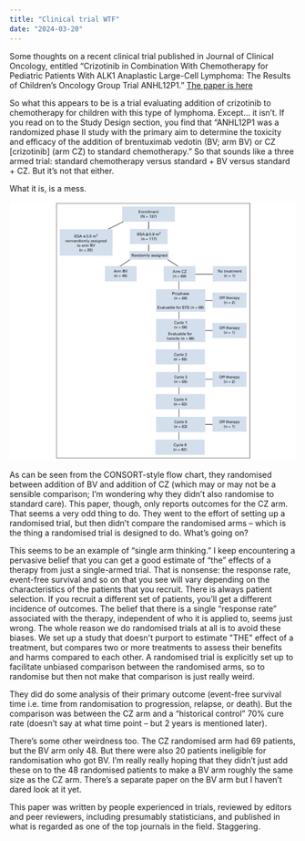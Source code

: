 ```yaml
---
title: "Clinical trial WTF"
date: "2024-03-20"
---
```

Some thoughts on a  recent clinical trial published in Journal of Clinical Oncology, entitled “Crizotinib in Combination With Chemotherapy for Pediatric Patients With ALK1 Anaplastic Large-Cell Lymphoma: The Results of Children’s Oncology Group Trial ANHL12P1.”
[The paper is here](https://ascopubs.org/doi/full/10.1200/JCO.22.00272)

So what this appears to be is a trial evaluating addition of crizotinib to chemotherapy for children with this type of lymphoma. Except… it isn’t.
If you read on to the Study Design section, you find that “ANHL12P1 was a randomized phase II study with the primary aim to determine the toxicity and efficacy of the addition of brentuximab vedotin (BV; arm BV) or CZ [crizotinib] (arm CZ) to standard chemotherapy.” So that sounds like a three armed trial: standard chemotherapy versus standard + BV versus standard + CZ. But it’s not that either. 

What it is, is a mess.

![lowe_CONSORT.png](/images/lowe_CONSORT.png)

As can be seen from the CONSORT-style flow chart, they randomised between addition of BV and addition of CZ (which may or may not be a sensible comparison; I’m wondering why they didn’t also randomise to standard care). This paper, though, only reports outcomes for the CZ arm.  That seems a very odd thing to do. They went to the effort of setting up a randomised trial, but then didn’t compare the randomised arms – which is the thing a randomised trial is designed to do. What’s going on?

This seems to be an example of “single arm thinking.”  I keep encountering a pervasive belief that you can get a good estimate of “the” effects of a therapy from just a single-armed trial. That is nonsense: the response rate, event-free survival and so on that you see will vary depending on the characteristics of the patients that you recruit.  There is always patient selection. If you recruit a different set of patients, you’ll get a different incidence of outcomes.  The belief that there is a single “response rate” associated with the therapy, independent of who it is applied to, seems just wrong. The whole reason we do randomised trials at all is to avoid these biases. We set up a study that doesn't purport to estimate "THE" effect of a treatment, but compares two or more treatments to assess their benefits and harms compared to each other. A randomised trial is explicitly set up to facilitate unbiased comparison between the randomised arms, so to randomise but then not make that comparison is just really weird.

They did do some analysis of their primary outcome (event-free survival time i.e. time from randomisation to progression, relapse, or death). But the comparison was between the CZ arm and a “historical control” 70% cure rate (doesn’t say at what time point – but 2 years is mentioned later). 

There’s some other weirdness too. The CZ randomised arm had 69 patients, but the BV arm only 48. But there were also 20 patients ineligible for randomisation who got BV. I’m really really hoping that they didn’t just add these on to the 48 randomised patients to make a BV arm roughly the same size as the CZ arm. There’s a separate paper on the BV arm but I haven’t dared look at it yet.

This paper was written by people experienced in trials, reviewed by editors and peer reviewers, including presumably statisticians, and published in what is regarded as one of the top journals in the field. Staggering.

